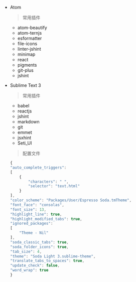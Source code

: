 * Atom

  > 常用插件  

	- atom-beautify
	- atom-ternjs
	- esformatter
	- file-icons
	- linter-jshint
	- minimap
	- react
	- pigments
    - git-plus
    - jshint

* Sublime Text 3

  > 常用插件  

    - babel
    - reactjs
    - jshint
    - markdown
    - git
    - emmet
    - jsxhint
    - Seti_UI
    

  > 配置文件   

    ```js
    {
	"auto_complete_triggers":
	[
		{
			"characters": " ",
			"selector": "text.html"
		}
	],
	"color_scheme": "Packages/User/Espresso Soda.tmTheme",
	"font_face": "consolas",
	"font_size": 13,
	"highlight_line": true,
	"highlight_modified_tabs": true,
	"ignored_packages":
	[
		"Theme - Nil"
	],
	"soda_classic_tabs": true,
	"soda_folder_icons": true,
	"tab_size": 4,
	"theme": "Soda Light 3.sublime-theme",
	"translate_tabs_to_spaces": true,
	"update_check": false,
	"word_wrap": true
    }
    ```
